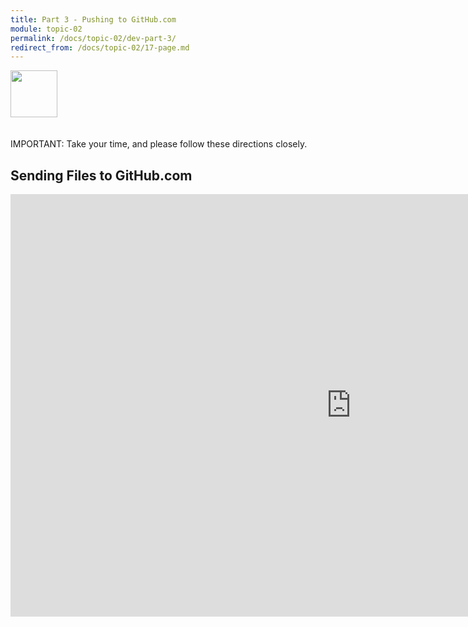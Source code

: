 ```yaml
---
title: Part 3 - Pushing to GitHub.com
module: topic-02
permalink: /docs/topic-02/dev-part-3/
redirect_from: /docs/topic-02/17-page.md
---
```


<img src="./../../../img/arrow-divider.svg" style="width: 75px; border: none; margin: 0px 0 20px 0" />

<span class="label label-danger">IMPORTANT:</span> Take your time, and please follow these directions closely.

## Sending Files to GitHub.com

<iframe src="https://h5p.org/h5p/embed/176969" width="1090" height="676" frameborder="0" allowfullscreen="allowfullscreen"></iframe><script src="https://h5p.org/sites/all/modules/h5p/library/js/h5p-resizer.js" charset="UTF-8"></script>
